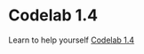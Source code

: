 # Codelab 1.4
Learn to help yourself
[Codelab 1.4](https://codelabs.developers.google.com/codelabs/android-training-available-resources/index.html?index=..%2F..%2Fandroid-training#0)
